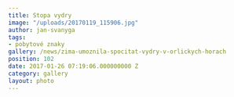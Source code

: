 ```yaml
---
title: Stopa vydry
image: "/uploads/20170119_115906.jpg"
author: jan-svanyga
tags:
- pobytové znaky
gallery: /news/zima-umoznila-spocitat-vydry-v-orlickych-horach
position: 102
date: 2017-01-26 07:19:06.000000000 Z
category: gallery
layout: photo
---
```

